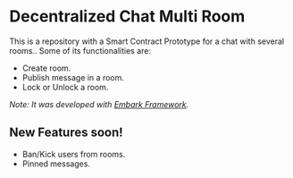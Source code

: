 # Decentralized Chat Multi Room

This is a repository with a Smart Contract Prototype for a chat with several rooms.. Some of its functionalities are:

  - Create room.
  - Publish message in a room.
  - Lock or Unlock a room.

_Note: It was developed with [Embark Framework](https://github.com/embark-framework/embark)._



## New Features soon!

  - Ban/Kick users from rooms.
  - Pinned messages.


